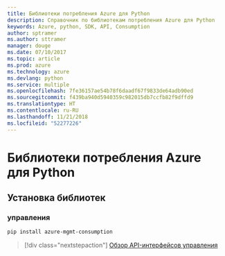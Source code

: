```yaml
---
title: Библиотеки потребления Azure для Python
description: Справочник по библиотекам потребления Azure для Python
keywords: Azure, python, SDK, API, Consumption
author: sptramer
ms.author: sttramer
manager: douge
ms.date: 07/10/2017
ms.topic: article
ms.prod: azure
ms.technology: azure
ms.devlang: python
ms.service: multiple
ms.openlocfilehash: 7fe36157ae54b78f6daadf67f9833de64adb90ed
ms.sourcegitcommit: f439ba940d5940359c982015db7ccfb82f9dffd9
ms.translationtype: HT
ms.contentlocale: ru-RU
ms.lasthandoff: 11/21/2018
ms.locfileid: "52277226"
---
```

# <a name="azure-consumption-libraries-for-python"></a>Библиотеки потребления Azure для Python

## <a name="install-the-libraries"></a>Установка библиотек


### <a name="management"></a>управления

```bash
pip install azure-mgmt-consumption
```
> [!div class="nextstepaction"]
> [Обзор API-интерфейсов управления](/python/api/overview/azure/consumption/management)